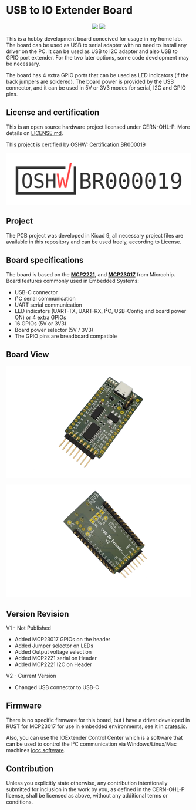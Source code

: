 # USB to IO Extender Board

<p align=center>
 <a href="https://github.com/Thiapalm/usbioextender"><img src="https://img.shields.io/badge/RELEASED-V2-green"></a>
 <a href="https://ohwr.org/project/cernohl/-/wikis/Documents/CERN-OHL-version-2"><img src="https://img.shields.io/badge/License-CERN%20OHL%20P-orange"></a>
</p>

This is a hobby development board conceived for usage in my home lab. The board can be used as USB to serial adapter with no need to install any driver on the PC. It can be used as USB to I2C adapter and also USB to GPIO port extender. For the two later options, some code development may be necessary.  

The board has 4 extra GPIO ports that can be used as LED indicators (if the back jumpers are soldered). The board power is provided by the USB connector, and it can be used in 5V or 3V3 modes for serial, I2C and GPIO pins. 


## License and certification

This is an open source hardware project licensed under CERN-OHL-P. More details on [LICENSE.md](./LICENSE.md).  

This project is certified by OSHW: [Certification BR000019](https://certification.oshwa.org/br000019.html)

![BR000019](Images/certification-mark-BR000019-wide.png)

## Project

The PCB project was developed in Kicad 9, all necessary project files are available in this repository and can be used freely, according to License.

## Board specifications

The board is based on the [**MCP2221**](https://www.microchip.com/en-us/product/MCP2221), and [**MCP23017**](https://www.microchip.com/en-us/product/MCP23017) from Microchip.  
Board features commonly used in Embedded Systems:
- USB-C connector
- I²C serial communication
- UART serial communication
- LED indicators (UART-TX, UART-RX, I²C, USB-Config and board power ON) or 4 extra GPIOs
- 16 GPIOs (5V or 3V3)
- Board power selector (5V / 3V3)
- The GPIO pins are breadboard compatible

## Board View 

![Front](Images/IOExtender_front.png)

![Back](Images/IOExtender_back.png)
  

## Version Revision

V1 - Not Published  
   - Added MCP23017 GPIOs on the header  
   - Added Jumper selector on LEDs  
   - Added Output voltage selection  
   - Added MCP2221 serial on Header  
   - Added MCP2221 I2C on Header   

V2 - Current Version
   - Changed USB connector to USB-C


## Firmware

There is no specific firmware for this board, but i have a driver developed in RUST for MCP23017 for use in embedded environments, see it in [crates.io](https://crates.io/crates/mcp23017-tp).

Also, you can use the IOExtender Control Center which is a software that can be used to control the I²C communication via Windows/Linux/Mac machines [iocc software](https://github.com/Thiapalm/iocc).

## Contribution

Unless you explicitly state otherwise, any contribution intentionally submitted for inclusion in the work by you, as defined in the CERN-OHL-P license, shall be licensed as above, without any additional terms or conditions.
